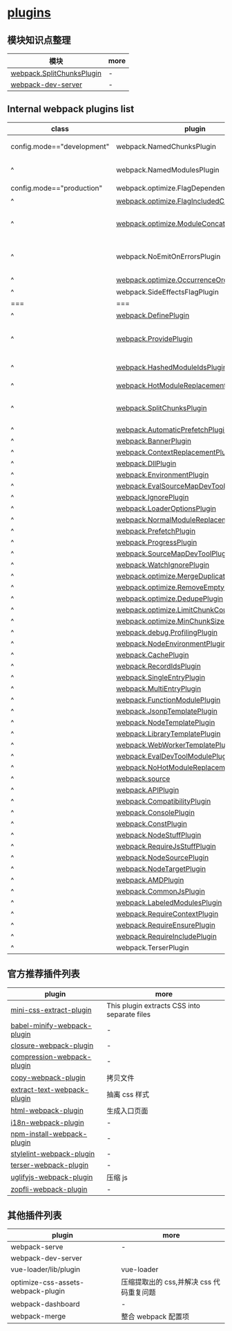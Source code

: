 # [plugins](https://webpack.js.org/plugins/)

## 模块知识点整理

| 模块                                                | more |
| --------------------------------------------------- | ---- |
| [webpack.SplitChunksPlugin](./SplitChunksPlugin.md) | -    |
| [webpack-dev-server](./webpack-dev-server.md)       | -    |

## Internal webpack plugins list

| class                      | plugin                                                                                                                     | more                                                                                     |
| -------------------------- | -------------------------------------------------------------------------------------------------------------------------- | ---------------------------------------------------------------------------------------- |
| config.mode=="development" | webpack.NamedChunksPlugin                                                                                                  | 把 chunk id 变为一个字符串标识符                                                         |
| ^                          | webpack.NamedModulesPlugin                                                                                                 | 在热加载时直接返回更新文件名，而不是文件的 id                                            |
| config.mode=="production"  | webpack.optimize.FlagDependencyUsagePlugin                                                                                 | 删除无用代码的                                                                           |
| ^                          | [webpack.optimize.FlagIncludedChunksPlugin](https://webpack.js.org/plugins/internal-plugins/#flagincludedchunksplugin)     | 删除无用代码的                                                                           |
| ^                          | [webpack.optimize.ModuleConcatenationPlugin](https://webpack.js.org/plugins/module-concatenation-plugin/)                  | 作用域提升 : [Webpack 3 的新功能：Scope Hoisting](https://zhuanlan.zhihu.com/p/27980441) |
| ^                          | webpack.NoEmitOnErrorsPlugin                                                                                               | 跳过编译时出错的代码并记录，使编译后运行时的包不会发生错误                               |
| ^                          | [webpack.optimize.OccurrenceOrderPlugin](https://webpack.js.org/plugins/internal-plugins/#occurrenceorderplugin)           | 按出现顺序排列模块和块                                                                   |
| ^                          | webpack.SideEffectsFlagPlugin                                                                                              | -                                                                                        |
| ===                        | ===                                                                                                                        | ===                                                                                      |
| ^                          | [webpack.DefinePlugin](https://webpack.js.org/plugins/define-plugin/)                                                      | 定义全局变量                                                                             |
| ^                          | [webpack.ProvidePlugin](https://webpack.js.org/plugins/provide-plugin/)                                                    | 自动加载模块，而不必在任何地方导入或需要它们。                                           |
| ^                          | [webpack.HashedModuleIdsPlugin](https://webpack.js.org/plugins/hashed-module-ids-plugin/)                                  | hash 值基于相关模块的路径                                                                |
| ^                          | [webpack.HotModuleReplacementPlugin](https://webpack.js.org/plugins/hot-module-replacement-plugin/)                        | 热重载                                                                                   |
| ^                          | [webpack.SplitChunksPlugin](https://webpack.js.org/plugins/split-chunks-plugin/)                                           | 代码分割,隐式调用，通过 optimization.splitChunks 配置项调用                              |
| ^                          | [webpack.AutomaticPrefetchPlugin](https://webpack.js.org/plugins/automatic-prefetch-plugin/)                               | -                                                                                        |
| ^                          | [webpack.BannerPlugin](https://webpack.js.org/plugins/banner-plugin/)                                                      | -                                                                                        |
| ^                          | [webpack.ContextReplacementPlugin](https://webpack.js.org/plugins/context-replacement-plugin/)                             | -                                                                                        |
| ^                          | [webpack.DllPlugin](https://webpack.js.org/plugins/dll-plugin/)                                                            | -                                                                                        |
| ^                          | [webpack.EnvironmentPlugin](https://webpack.js.org/plugins/environment-plugin/)                                            | -                                                                                        |
| ^                          | [webpack.EvalSourceMapDevToolPlugin](https://webpack.js.org/plugins/eval-source-map-dev-tool-plugin/)                      | -                                                                                        |
| ^                          | [webpack.IgnorePlugin](https://webpack.js.org/plugins/ignore-plugin/)                                                      | -                                                                                        |
| ^                          | [webpack.LoaderOptionsPlugin](https://webpack.js.org/plugins/loader-options-plugin/)                                       | -                                                                                        |
| ^                          | [webpack.NormalModuleReplacementPlugin](https://webpack.js.org/plugins/normal-module-replacement-plugin/)                  | -                                                                                        |
| ^                          | [webpack.PrefetchPlugin](https://webpack.js.org/plugins/prefetch-plugin/)                                                  | -                                                                                        |
| ^                          | [webpack.ProgressPlugin](https://webpack.js.org/plugins/progress-plugin/)                                                  | -                                                                                        |
| ^                          | [webpack.SourceMapDevToolPlugin](https://webpack.js.org/plugins/source-map-dev-tool-plugin/)                               | -                                                                                        |
| ^                          | [webpack.WatchIgnorePlugin](https://webpack.js.org/plugins/watch-ignore-plugin/)                                           | -                                                                                        |
| ^                          | [webpack.optimize.MergeDuplicateChunksPlugin](https://webpack.js.org/plugins/internal-plugins/#mergeduplicatechunksplugin) | -                                                                                        |
| ^                          | [webpack.optimize.RemoveEmptyChunksPlugin](https://webpack.js.org/plugins/internal-plugins/#removeemptychunksplugin)       | -                                                                                        |
| ^                          | [webpack.optimize.DedupePlugin](https://webpack.js.org/plugins/internal-plugins/#dedupeplugin)                             | -                                                                                        |
| ^                          | [webpack.optimize.LimitChunkCountPlugin](https://webpack.js.org/plugins/limit-chunk-count-plugin/)                         | -                                                                                        |
| ^                          | [webpack.optimize.MinChunkSizePlugin](https://webpack.js.org/plugins/min-chunk-size-plugin/)                               | -                                                                                        |
| ^                          | [webpack.debug.ProfilingPlugin](https://webpack.js.org/plugins/profiling-plugin/)                                          | -                                                                                        |
| ^                          | [webpack.NodeEnvironmentPlugin](https://webpack.js.org/plugins/internal-plugins/#nodeenvironmentplugin)                    | -                                                                                        |
| ^                          | [webpack.CachePlugin](https://webpack.js.org/plugins/internal-plugins/#cacheplugin)                                        | -                                                                                        |
| ^                          | [webpack.RecordIdsPlugin](https://webpack.js.org/plugins/internal-plugins/#recordidsplugin)                                | -                                                                                        |
| ^                          | [webpack.SingleEntryPlugin](https://webpack.js.org/plugins/internal-plugins/#singleentryplugin)                            | -                                                                                        |
| ^                          | [webpack.MultiEntryPlugin](https://webpack.js.org/plugins/internal-plugins/#multientryplugin)                              | -                                                                                        |
| ^                          | [webpack.FunctionModulePlugin](https://webpack.js.org/plugins/internal-plugins/#functionmoduleplugin)                      | -                                                                                        |
| ^                          | [webpack.JsonpTemplatePlugin](https://webpack.js.org/plugins/internal-plugins/#jsonptemplateplugin)                        | -                                                                                        |
| ^                          | [webpack.NodeTemplatePlugin](https://webpack.js.org/plugins/internal-plugins/#nodetemplateplugin)                          | -                                                                                        |
| ^                          | [webpack.LibraryTemplatePlugin](https://webpack.js.org/plugins/internal-plugins/#librarytemplateplugin)                    | -                                                                                        |
| ^                          | [webpack.WebWorkerTemplatePlugin](https://webpack.js.org/plugins/internal-plugins/#webworkertemplateplugin)                | -                                                                                        |
| ^                          | [webpack.EvalDevToolModulePlugin](https://webpack.js.org/plugins/internal-plugins/#evaldevtoolmoduleplugin)                | -                                                                                        |
| ^                          | [webpack.NoHotModuleReplacementPlugin](https://webpack.js.org/plugins/internal-plugins/#nohotmodulereplacementplugin)      | -                                                                                        |
| ^                          | [webpack.source](https://webpack.js.org/plugins/internal-plugins/#source)                                                  | -                                                                                        |
| ^                          | [webpack.APIPlugin](https://webpack.js.org/plugins/internal-plugins/#apiplugin)                                            | -                                                                                        |
| ^                          | [webpack.CompatibilityPlugin](https://webpack.js.org/plugins/internal-plugins/#compatibilityplugin)                        | -                                                                                        |
| ^                          | [webpack.ConsolePlugin](https://webpack.js.org/plugins/internal-plugins/#consoleplugin)                                    | -                                                                                        |
| ^                          | [webpack.ConstPlugin](https://webpack.js.org/plugins/internal-plugins/#constplugin)                                        | -                                                                                        |
| ^                          | [webpack.NodeStuffPlugin](https://webpack.js.org/plugins/internal-plugins/#nodestuffplugin)                                | -                                                                                        |
| ^                          | [webpack.RequireJsStuffPlugin](https://webpack.js.org/plugins/internal-plugins/#requirejsstuffplugin)                      | -                                                                                        |
| ^                          | [webpack.NodeSourcePlugin](https://webpack.js.org/plugins/internal-plugins/#nodesourceplugin)                              | -                                                                                        |
| ^                          | [webpack.NodeTargetPlugin](https://webpack.js.org/plugins/internal-plugins/#nodetargetplugin)                              | -                                                                                        |
| ^                          | [webpack.AMDPlugin](https://webpack.js.org/plugins/internal-plugins/#amdplugin)                                            | -                                                                                        |
| ^                          | [webpack.CommonJsPlugin](https://webpack.js.org/plugins/internal-plugins/#commonjsplugin)                                  | -                                                                                        |
| ^                          | [webpack.LabeledModulesPlugin](https://webpack.js.org/plugins/internal-plugins/#labeledmodulesplugin)                      | -                                                                                        |
| ^                          | [webpack.RequireContextPlugin](https://webpack.js.org/plugins/internal-plugins/#requirecontextplugin)                      | -                                                                                        |
| ^                          | [webpack.RequireEnsurePlugin](https://webpack.js.org/plugins/internal-plugins/#requireensureplugin)                        | -                                                                                        |
| ^                          | [webpack.RequireIncludePlugin](https://webpack.js.org/plugins/internal-plugins/#requireincludeplugin)                      | -                                                                                        |
| ^                          | webpack.TerserPlugin                                                                                                       | -                                                                                        |

## 官方推荐插件列表

| plugin                                                                                     | more                                         |
| ------------------------------------------------------------------------------------------ | -------------------------------------------- |
| [mini-css-extract-plugin](https://webpack.js.org/plugins/mini-css-extract-plugin/)         | This plugin extracts CSS into separate files |
| [babel-minify-webpack-plugin](https://webpack.js.org/plugins/babel-minify-webpack-plugin/) | -                                            |
| [closure-webpack-plugin](https://webpack.js.org/plugins/closure-webpack-plugin/)           | -                                            |
| [compression-webpack-plugin](https://webpack.js.org/plugins/compression-webpack-plugin/)   | -                                            |
| [copy-webpack-plugin](https://webpack.js.org/plugins/copy-webpack-plugin/)                 | 拷贝文件                                     |
| [extract-text-webpack-plugin](https://webpack.js.org/plugins/extract-text-webpack-plugin/) | 抽离 css 样式                                |
| [html-webpack-plugin](https://webpack.js.org/plugins/html-webpack-plugin/)                 | 生成入口页面                                 |
| [i18n-webpack-plugin](https://webpack.js.org/plugins/i18n-webpack-plugin/)                 | -                                            |
| [npm-install-webpack-plugin](https://webpack.js.org/plugins/npm-install-webpack-plugin/)   | -                                            |
| [stylelint-webpack-plugin](https://webpack.js.org/plugins/stylelint-webpack-plugin/)       | -                                            |
| [terser-webpack-plugin](https://webpack.js.org/plugins/terser-webpack-plugin/)             | -                                            |
| [uglifyjs-webpack-plugin](https://webpack.js.org/plugins/uglifyjs-webpack-plugin/)         | 压缩 js                                      |
| [zopfli-webpack-plugin](https://webpack.js.org/plugins/zopfli-webpack-plugin/)             | -                                            |

## 其他插件列表

| plugin                             | more                                     |
| ---------------------------------- | ---------------------------------------- |
| webpack-serve                      | -                                        |
| webpack-dev-server                 |
| vue-loader/lib/plugin              | vue-loader                               |
| optimize-css-assets-webpack-plugin | 压缩提取出的 css,并解决 css 代码重复问题 |
| webpack-dashboard                  | -                                        |
| webpack-merge                      | 整合 webpack 配置项                      |
